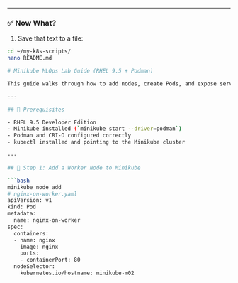 
---

### ✅ Now What?

1. Save that text to a file:

```bash
cd ~/my-k8s-scripts/
nano README.md

# Minikube MLOps Lab Guide (RHEL 9.5 + Podman)

This guide walks through how to add nodes, create Pods, and expose services in a Kubernetes cluster running on **Minikube with Podman**.

---

## 🔧 Prerequisites

- RHEL 9.5 Developer Edition
- Minikube installed (`minikube start --driver=podman`)
- Podman and CRI-O configured correctly
- kubectl installed and pointing to the Minikube cluster

---

## 🚀 Step 1: Add a Worker Node to Minikube

```bash
minikube node add
# nginx-on-worker.yaml
apiVersion: v1
kind: Pod
metadata:
  name: nginx-on-worker
spec:
  containers:
  - name: nginx
    image: nginx
    ports:
    - containerPort: 80
  nodeSelector:
    kubernetes.io/hostname: minikube-m02

